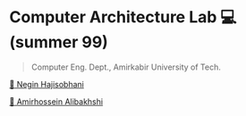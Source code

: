 # Computer Architecture Lab 💻(summer 99)
>Computer Eng. Dept., Amirkabir University of Tech.

[👤 Negin Hajisobhani](https://github.com/neginhsobhani)

[👤 Amirhossein Alibakhshi](https://github.com/amir78729)
